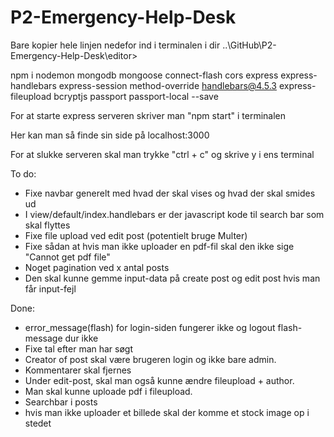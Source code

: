 # P2-Emergency-Help-Desk

<!-- Editor -->
Bare kopier hele linjen nedefor ind i terminalen i dir ..\GitHub\P2-Emergency-Help-Desk\editor\>

npm i nodemon mongodb mongoose connect-flash cors express express-handlebars express-session method-override handlebars@4.5.3 express-fileupload bcryptjs passport passport-local --save



For at starte express serveren skriver man "npm start" i terminalen

Her kan man så finde sin side på localhost:3000

For at slukke serveren skal man trykke "ctrl + c" og skrive y i ens terminal


To do:
- Fixe navbar generelt med hvad der skal vises og hvad der skal smides ud
- I view/default/index.handlebars er der javascript kode til search bar som skal flyttes
- Fixe file upload ved edit post (potentielt bruge Multer)
- Fixe sådan at hvis man ikke uploader en pdf-fil skal den ikke sige "Cannot get pdf file"
- Noget pagination ved x antal posts
- Den skal kunne gemme input-data på create post og edit post hvis man får input-fejl 


Done:
- error_message(flash) for login-siden fungerer ikke og logout flash-message dur ikke
- Fixe tal efter man har søgt
- Creator of post skal være brugeren login og ikke bare admin.
- Kommentarer skal fjernes
- Under edit-post, skal man også kunne ændre fileupload + author.
- Man skal kunne uploade pdf i fileupload.
- Searchbar i posts
- hvis man ikke uploader et billede skal der komme et stock image op i stedet
